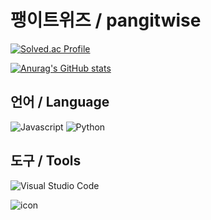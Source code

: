 # 팽이트위즈 / pangitwise
[![Solved.ac Profile](http://mazassumnida.wtf/api/v2/generate_badge?boj=pangitwise)](https://solved.ac/pangitwise/)

[![Anurag's GitHub stats](https://github-readme-stats.vercel.app/api?username=pangitwise&show_icons=true&theme=tokyonight)](https://github.com/anuraghazra/github-readme-stats)

## 언어 / Language
![Javascript](https://img.shields.io/badge/Javascript-F7DF1E?&style=for-the-badge&logo=Javascript&logoColor=black)
![Python](https://img.shields.io/badge/Python-3776AB?&style=for-the-badge&logo=Python&logoColor=white)

## 도구 / Tools
![Visual Studio Code](https://img.shields.io/badge/Visual%20Studio%20Code-007ACC?&style=for-the-badge&logo=Visual%20Studio%20Code&logoColor=white)

![icon](https://github.com/pangitwise/RPG-Maker-MV-Plugin/assets/159697219/29d6af5a-9633-4d96-a609-99a2e743d54c)
